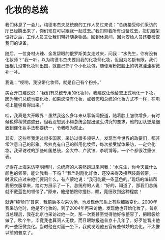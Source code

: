 # 化妆的总统

我们休息了一会儿，梅德韦杰夫总统府的工作人员过来说：“总统接受你们采访的厅已经腾出来了，你们现在可以跟我一起过去。”我们带着所有设备过去，把机器架设好之后，工作人员又让我们带好随身物品，回到休息间，因为安检人员还要检查我们的设备。 

随后，一位身材火辣、金发碧眼的俄罗斯美女走过来，问我：“水先生，你有没有化妆师？”我一听，以为梅德韦杰夫要用我的化妆师化妆，但因为名额有限，我们压根儿没带化妆师出国，就自己拎了个小化妆包，随便用粉把脸上的坑坑洼洼稍微补一补。 

我说：“哎哟，我没带化妆师，就是自己有个粉扑。” 

美女开口建议说：“我们有总统专用的化妆师，我建议让他给您正式地化一下妆，因为我们总统也要化妆，如果您没有化妆，或者您和总统的化妆方式不一样，在电视上能够看得出来。” 

哇，我真是大开眼界！虽然我这么多年来从事新闻报道，随着脸上皱纹增多，有时候也得稍微遮遮丑，但我没想到小梅总统会提出这么讲究的要求，他的团队更是细致到连化妆手法都要统一，令我叹为观止。 

其实，这些年我走过很多国家，采访过很多领导人，发现当今世界的政要们，都非常注意自己的形象。希拉克有自己的御用化妆师，每次接受媒体采访，一定会化妆。我采访过的那些韩国总统，金大中、卢武铉、李明博等，一个个都很注重仪表。 

记得在上海采访李明博时，总统府的人突然跑过来问我：“水先生，你今天戴什么颜色的领带，能让我看一下吗？”我当时刚化好妆，还没来得及换西装戴领带，一时没反应过来他们要问什么，有点蒙地说：“我可能戴一条蓝色的。”现场的编辑帮我把衣服拿来，给对方展示了一下。总统府的人说：“好的，知道了，那我们总统就不戴蓝色的领带了。”原来，他是怕跟你撞衫，瞧，竟细致到这种程度！ 

就连“纯爷们”普京，我前后多次采访他，也发现他形象上有些细微变化。2000年我采访他时，他是不化妆的，到了2004年再采访他，发现他也开始化妆了。普京当总理后，我在北京也采访过他一次，那一次我甚至觉得他好像整容了，把眼袋给做了。吹个牛，毕竟我也算阅人无数，而且跟踪报道普京十几年了，好歹能看出他的一些细微变化。当时他在对面一坐下，我就发现他五官有些微妙的变化，不太像以前的普京了。